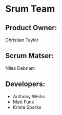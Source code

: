 # Srum Team
## Product Owner:
Christian Taylor
## Scrum Matser:
Niles Debnam
## Developers:
- Anthony Weihs
- Matt Funk
- Krista Sparks
